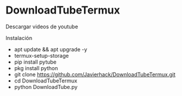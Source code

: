 # DownloadTubeTermux


Descargar videos de youtube


Instalación

   - apt update && apt upgrade -y
   - termux-setup-storage
   - pip install pytube
   - pkg install python
   - git clone https://github.com/Javierhack/DownloadTubeTermux.git
   - cd DownloadTubeTermux
   - python DownloadTube.py

